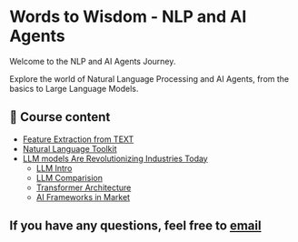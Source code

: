 # Words to Wisdom -  NLP and AI Agents

Welcome to the NLP and AI Agents Journey.

Explore the world of Natural Language Processing and AI Agents, from the basics to Large Language Models.


## 📂 Course content

- [Feature Extraction from TEXT](FeatureExtraction_from_TEXT.md)
- [Natural Language Toolkit](NaturalLanguageToolkit.md)
- [LLM models Are Revolutionizing Industries Today](LLM_Revolution.md)
    - [LLM Intro](LLM_Revolution/Intro.md)
    - [LLM Comparision](LLM_Revolution/LLM_compare.md)
    - [Transformer Architecture](LLM_Revolution/TransformerAchitecture.md)
    - [AI Frameworks in Market](LLM_Revolution/Frameworks.md)

## If you have any questions, feel free to [email](mailto:vamshi.430@gmail.com)

